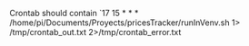 

Crontab should contain `17 15 * * * /home/pi/Documents/Proyects/pricesTracker/runInVenv.sh 1> /tmp/crontab_out.txt 2>/tmp/crontab_error.txt


